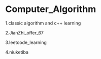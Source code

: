 # Computer_Algorithm

1.classic algorithm and c++ learning

2.JianZhi_offer_67

3.leetcode_learning

4.niuketiba
